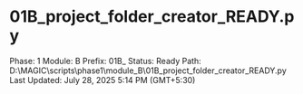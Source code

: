 # 01B_project_folder_creator_READY.py

Phase: 1
Module: B
Prefix: 01B_
Status: Ready
Path: D:\MAGIC\scripts\phase1\module_B\01B_project_folder_creator_READY.py
Last Updated: July 28, 2025 5:14 PM (GMT+5:30)
